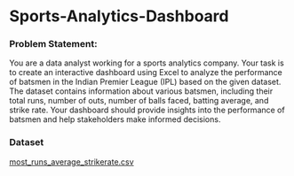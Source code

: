 # Sports-Analytics-Dashboard

### Problem Statement:
You are a data analyst working for a sports analytics company. Your task is to create an interactive dashboard using Excel to analyze the performance of batsmen in the Indian Premier League (IPL) based on the given dataset. The dataset contains information about various batsmen, including their total runs, number of outs, number of balls faced, batting average, and strike rate. Your dashboard should provide insights into the performance of batsmen and help stakeholders make informed decisions.


### Dataset
[most_runs_average_strikerate.csv](https://github.com/user-attachments/files/18180313/most_runs_average_strikerate.csv)

